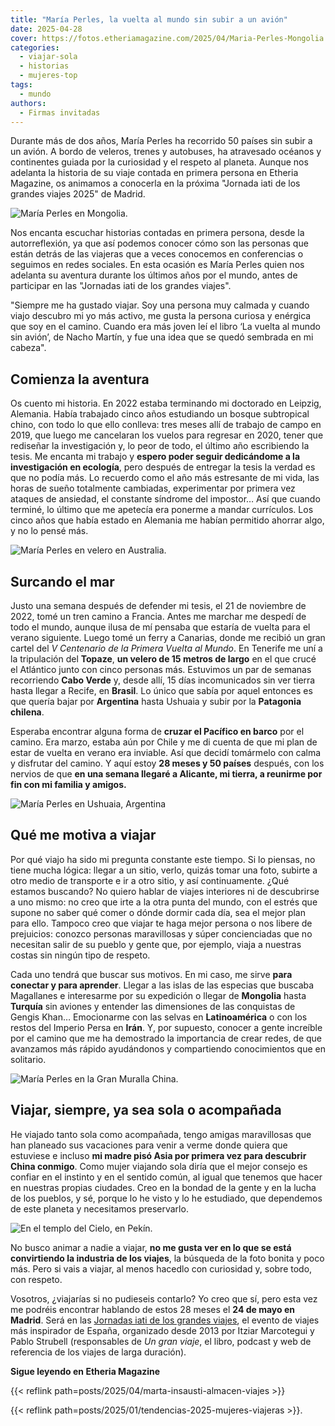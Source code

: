 ```yaml
---
title: "María Perles, la vuelta al mundo sin subir a un avión"
date: 2025-04-28
cover: https://fotos.etheriamagazine.com/2025/04/Maria-Perles-Mongolia.jpeg
categories: 
  - viajar-sola
  - historias
  - mujeres-top
tags: 
  - mundo
authors: 
  - Firmas invitadas
---
```


Durante más de dos años, María Perles ha recorrido 50 países sin subir a un avión. A 
bordo de veleros, trenes y autobuses, ha atravesado océanos y continentes guiada por la 
curiosidad y el respeto al planeta. Aunque nos adelanta la historia de su viaje contada 
en primera persona en Etheria Magazine, os animamos a conocerla en la próxima "Jornada 
iati de los grandes viajes 2025" de Madrid. 

![María Perles en Mongolia.](https://fotos.etheriamagazine.com/2025/04/Maria-Perles-Mongolia.jpeg "María Perles en Mongolia.")

Nos encanta escuchar historias contadas en primera persona, desde la autorreflexión, ya 
que así podemos conocer cómo son las personas que están detrás de las viajeras que a 
veces conocemos en conferencias o seguimos en redes sociales. En esta ocasión es María 
Perles quien nos adelanta su aventura durante los últimos años por el mundo, antes de 
participar en las "Jornadas iati de los grandes viajes". 

"Siempre me ha gustado viajar. Soy una persona muy calmada y cuando viajo descubro mi yo 
más activo, me gusta la persona curiosa y enérgica que soy en el camino. Cuando era más 
joven leí el libro ‘La vuelta al mundo sin avión’, de Nacho Martín, y fue una idea que 
se quedó sembrada en mi cabeza". 

## Comienza la aventura

Os cuento mi historia. En 2022 estaba terminando mi doctorado en Leipzig, Alemania. 
Había trabajado cinco años estudiando un bosque subtropical chino, con todo lo que ello 
conlleva: tres meses allí de trabajo de campo en 2019, que luego me cancelaran los 
vuelos para regresar en 2020, tener que rediseñar la investigación y, lo peor de todo, 
el último año escribiendo la tesis. Me encanta mi trabajo y **espero poder seguir 
dedicándome a la investigación en ecología**, pero después de entregar la tesis la 
verdad es que no podía más. Lo recuerdo como el año más estresante de mi vida, las horas 
de sueño totalmente cambiadas, experimentar por primera vez ataques de ansiedad, el 
constante síndrome del impostor… Así que cuando terminé, lo último que me apetecía era 
ponerme a mandar currículos. Los cinco años que había estado en Alemania me habían 
permitido ahorrar algo, y no lo pensé más. 

![María Perles en velero en Australia.](https://fotos.etheriamagazine.com/2025/04/maria-perles-australia.jpeg "María Perles en velero en Australia.")

## Surcando el mar

Justo una semana después de defender mi tesis, el 21 de noviembre de 2022, tomé un tren 
camino a Francia. Antes me marchar me despedí de todo el mundo, aunque ilusa de mí 
pensaba que estaría de vuelta para el verano siguiente. Luego tomé un ferry a Canarias, 
donde me recibió un gran cartel del _V Centenario de la Primera Vuelta al Mundo_. En 
Tenerife me uní a la tripulación del **Topaze**, **un velero de 15 metros de largo** en 
el que crucé el Atlántico junto con cinco personas más. Estuvimos un par de semanas 
recorriendo **Cabo Verde** y, desde allí, 15 días incomunicados sin ver tierra hasta 
llegar a Recife, en **Brasil**. Lo único que sabía por aquel entonces es que quería 
bajar por **Argentina** hasta Ushuaia y subir por la **Patagonia chilena**. 

Esperaba encontrar alguna forma de **cruzar el Pacífico en barco** por el camino. Era 
marzo, estaba aún por Chile y me di cuenta de que mi plan de estar de vuelta en verano 
era inviable. Así que decidí tomármelo con calma y disfrutar del camino. Y aquí estoy 
**28 meses y 50 países** después, con los nervios de que **en una semana llegaré a 
Alicante, mi tierra, a reunirme por fin con mi familia y amigos.** 

![María Perles en Ushuaia, Argentina](https://fotos.etheriamagazine.com/2025/04/maria-perles-Ushuaia.jpeg "En Ushuaia, viajando por Argentina.")

## Qué me motiva a viajar

Por qué viajo ha sido mi pregunta constante este tiempo. Si lo piensas, no tiene mucha 
lógica: llegar a un sitio, verlo, quizás tomar una foto, subirte a otro medio de 
transporte e ir a otro sitio, y así continuamente. ¿Qué estamos buscando? No quiero 
hablar de viajes interiores ni de descubrirse a uno mismo: no creo que irte a la otra 
punta del mundo, con el estrés que supone no saber qué comer o dónde dormir cada día, 
sea el mejor plan para ello. Tampoco creo que viajar te haga mejor persona o nos libere 
de prejuicios: conozco personas maravillosas y súper concienciadas que no necesitan 
salir de su pueblo y gente que, por ejemplo, viaja a nuestras costas sin ningún tipo de 
respeto. 

Cada uno tendrá que buscar sus motivos. En mi caso, me sirve **para conectar y para 
aprender**. Llegar a las islas de las especias que buscaba Magallanes e interesarme por 
su expedición o llegar de **Mongolia** hasta **Turquía** sin aviones y entender las 
dimensiones de las conquistas de Gengis Khan… Emocionarme con las selvas en 
**Latinoamérica** o con los restos del Imperio Persa en **Irán**. Y, por supuesto, 
conocer a gente increíble por el camino que me ha demostrado la importancia de crear 
redes, de que avanzamos más rápido ayudándonos y compartiendo conocimientos que en 
solitario. 

![María Perles en la Gran Muralla China.](https://fotos.etheriamagazine.com/2025/04/Maria-Perles-China-muralla.jpeg "María Perles en la Gran Muralla China.")

## Viajar, siempre, ya sea sola o acompañada

He viajado tanto sola como acompañada, tengo amigas maravillosas que han planeado sus 
vacaciones para venir a verme donde quiera que estuviese e incluso **mi madre pisó Asia 
por primera vez para descubrir China conmigo**. Como mujer viajando sola diría que el 
mejor consejo es confiar en el instinto y en el sentido común, al igual que tenemos que 
hacer en nuestras propias ciudades. Creo en la bondad de la gente y en la lucha de los 
pueblos, y sé, porque lo he visto y lo he estudiado, que dependemos de este planeta y 
necesitamos preservarlo. 

![En el templo del Cielo, en Pekín.](https://fotos.etheriamagazine.com/2025/04/Maria-Perles-viajera.jpeg "En el templo del Cielo, en Pekín.")

No busco animar a nadie a viajar, **no me gusta ver en lo que se está convirtiendo la 
industria de los viajes**, la búsqueda de la foto bonita y poco más. Pero si vais a 
viajar, al menos hacedlo con curiosidad y, sobre todo, con respeto. 

Vosotros, ¿viajarías si no pudieseis contarlo? Yo creo que sí, pero esta vez me podréis 
encontrar hablando de estos 28 meses el **24 de mayo en Madrid**. Será en las [Jornadas 
iati de los grandes viajes](https://jornadasgrandesviajes.es/), el evento de viajes más 
inspirador de España, organizado desde 2013 por Itziar Marcotegui y Pablo Strubell 
(responsables de _Un gran viaje_, el libro, podcast y web de referencia de los viajes de 
larga duración). 

**Sigue leyendo en Etheria Magazine** 

{{< reflink path=posts/2025/04/marta-insausti-almacen-viajes >}} 

{{< reflink path=posts/2025/01/tendencias-2025-mujeres-viajeras >}}.
